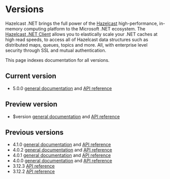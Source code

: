 # Versions

Hazelcast .NET brings the full power of the [Hazelcast](https://hazelcast.com) high-performance, in-memory computing platform to the Microsoft .NET ecosystem. The [Hazelcast .NET Client](https://hazelcast.com/clients/dotnet/) allows you to elastically scale your .NET caches at high read speeds, to access all of Hazelcast data structures such as distributed maps, queues, topics and more. All, with enterprise level security through SSL and mutual authentication.

This page indexes documentation for all versions.

## Current version

* 5.0.0 [general documentation](xref:doc-index-5-0-0) and [API reference](xref:api-index-5-0-0)

## Preview version

* <devdoc>$version [general documentation](dev/doc/index.md) and [API reference](dev/api/index.md)</devdoc>

## Previous versions

* 4.1.0 [general documentation](xref:doc-index-4-1-0) and [API reference](xref:api-index-4-1-0)
* 4.0.2 [general documentation](xref:doc-index-4-0-2) and [API reference](xref:api-index-4-0-2)
* 4.0.1 [general documentation](xref:doc-index-4-0-1) and [API reference](xref:api-index-4-0-1)
* 4.0.0 [general documentation](xref:doc-index-4-0-0) and [API reference](xref:api-index-4-0-0)
* 3.12.3 [API reference](xref:api-index-3-12-3)
* 3.12.2 [API reference](xref:api-index-3-12-2)
